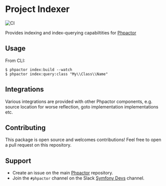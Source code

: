 Project Indexer
===============

![CI](https://github.com/phpactor/indexer-extension/workflows/CI/badge.svg)

Provides indexing and index-querying capabiltities for [Phpactor](https://github.com/phpactor/phpactor)

Usage
-----

From CLI:

```
$ phpactor index:build --watch
$ phpactor index:query:class "My\\Class\\Name"
```

Integrations
------------

Various integrations are provided with other Phpactor components, e.g. source location for worse reflection, goto implementation implementations etc.

Contributing
------------

This package is open source and welcomes contributions! Feel free to open a
pull request on this repository.

Support
-------

- Create an issue on the main [Phpactor](https://github.com/phpactor/phpactor) repository.
- Join the `#phpactor` channel on the Slack [Symfony Devs](https://symfony.com/slack-invite) channel.

